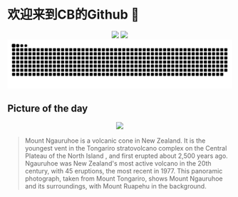 
# 欢迎来到CB的Github 👋

<div align="center">
  <img height="137px" src="https://github-readme-stats.vercel.app/api?username=SuperCB&show_icons=true&theme=radical" />
  <img height="137px" src="https://github-readme-stats.vercel.app/api/top-langs/?username=SuperCB&hide_title=true&hide_border=true&layout=compact&langs_count=6&text_color=000&icon_color=fff" />
</div>


<div align="center">
    <img src="./contribution-snake/github-contribution-grid-snake.svg" />
</div>



## Picture of the day
<div align="center">
  <img width=400px src="https://upload.wikimedia.org/wikipedia/commons/thumb/8/80/Tongariro02.jpg/1800px-Tongariro02.jpg" />
</div>

>Mount Ngauruhoe  is a volcanic cone in New Zealand. It is the youngest vent in the  Tongariro  stratovolcano complex on the  Central Plateau  of the  North Island , and first erupted about 2,500 years ago. Ngauruhoe was New Zealand's most active volcano in the 20th century, with 45 eruptions, the most recent in 1977. This panoramic photograph, taken from Mount Tongariro, shows Mount Ngauruhoe and its surroundings, with  Mount Ruapehu  in the background.


